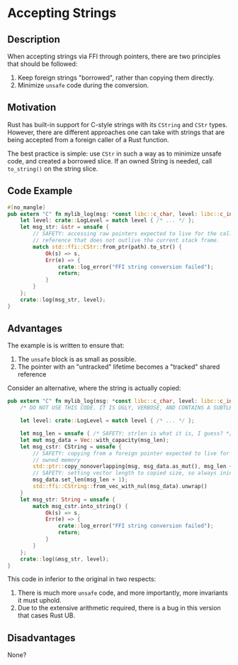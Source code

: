 # Accepting Strings

## Description

When accepting strings via FFI through pointers, there are two principles that should be followed:
1. Keep foreign strings "borrowed", rather than copying them directly.
2. Minimize `unsafe` code during the conversion.

## Motivation

Rust has built-in support for C-style strings with its `CString` and `CStr` types. However, there are different approaches one can take with strings that are being accepted from a foreign caller of a Rust function.

The best practice is simple: use `CStr` in such a way as to minimize unsafe code, and created a borrowed slice. If an owned String is needed, call `to_string()` on the string slice.

## Code Example

```rust
#[no_mangle]
pub extern "C" fn mylib_log(msg: *const libc::c_char, level: libc::c_int) {
    let level: crate::LogLevel = match level { /* ... */ };
    let msg_str: &str = unsafe {
        // SAFETY: accessing raw pointers expected to live for the call, and creating a shared
        // reference that does not outlive the current stack frame.
        match std::ffi::CStr::from_ptr(path).to_str() {
            Ok(s) => s,
            Err(e) => {
                crate::log_error("FFI string conversion failed");
                return;
            }
        }
    };
    crate::log(msg_str, level);
}
```

## Advantages

The example is is written to ensure that:
1. The `unsafe` block is as small as possible.
1. The pointer with an "untracked" lifetime becomes a "tracked" shared reference

Consider an alternative, where the string is actually copied:

```rust
pub extern "C" fn mylib_log(msg: *const libc::c_char, level: libc::c_int) {
    /* DO NOT USE THIS CODE. IT IS UGLY, VERBOSE, AND CONTAINS A SUBTLE BUG. */

    let level: crate::LogLevel = match level { /* ... */ };

    let msg_len = unsafe { /* SAFETY: strlen is what it is, I guess? */ libc::strlen(msg) + 1 };
    let mut msg_data = Vec::with_capacity(msg_len);
    let msg_cstr: CString = unsafe {
        // SAFETY: copying from a foreign pointer expected to live for the entire stack frame into 
        // owned memory
        std::ptr::copy_nonoverlapping(msg, msg_data.as_mut(), msg_len + 1);
        // SAFETY: setting vector length to copied size, so always ininitialized
        msg_data.set_len(msg_len + 1);
        std::ffi::CString::from_vec_with_nul(msg_data).unwrap()
    }
    let msg_str: String = unsafe {
        match msg_cstr.into_string() {
            Ok(s) => s,
            Err(e) => {
                crate::log_error("FFI string conversion failed");
                return;
            }
        }
    };
    crate::log(&msg_str, level);
}
```

This code in inferior to the original in two respects:

1. There is much more `unsafe` code, and more importantly, more invariants it must uphold.
2. Due to the extensive arithmetic required, there is a bug in this version that cases Rust UB.

## Disadvantages

None?
